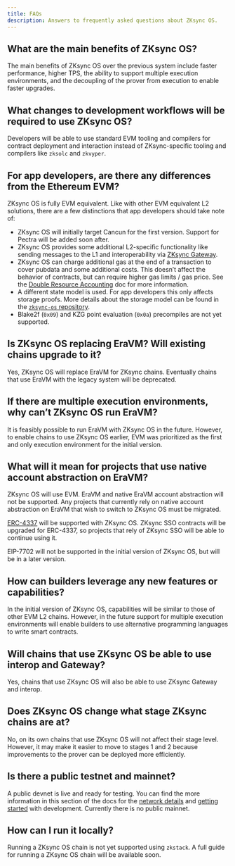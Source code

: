 ```yaml
---
title: FAQs
description: Answers to frequently asked questions about ZKsync OS.
---
```


## What are the main benefits of ZKsync OS?

The main benefits of ZKsync OS over the previous system include faster performance, higher TPS,
the ability to support multiple execution environments,
and the decoupling of the prover from execution to enable faster upgrades.

## What changes to development workflows will be required to use ZKsync OS?

Developers will be able to use standard EVM tooling and compilers for contract deployment and interaction
instead of ZKsync-specific tooling and compilers like `zksolc` and `zkvyper`.

## For app developers, are there any differences from the Ethereum EVM?

ZKsync OS is fully EVM equivalent.
Like with other EVM equivalent L2 solutions, there are a few distinctions that app developers should take note of:

- ZKsync OS will initially target Cancun for the first version.
  Support for Pectra will be added soon after.
- ZKsync OS provides some additional L2-specific functionality like sending messages to the L1 and interoperability via [ZKsync Gateway](/zksync-protocol/gateway/overview).
- ZKsync OS can charge additional gas at the end of a transaction to cover pubdata and some additional costs.
  This doesn’t affect the behavior of contracts,
  but can require higher gas limits / gas price.
  See the [Double Resource Accounting](https://docs.zksync.io/zksync-protocol/zksyncos/double-accounting) doc for more information.
- A different state model is used.
  For app developers this only affects storage proofs.
  More details about the storage model can be found in the [`zksync-os` repository](https://github.com/matter-labs/zksync-os/blob/main/docs/system/io/io.md).
- Blake2f (`0x09`) and KZG point evaluation (`0x0a`) precompiles are not yet supported.

## Is ZKsync OS replacing EraVM? Will existing chains upgrade to it?

Yes, ZKsync OS will replace EraVM for ZKsync chains.
Eventually chains that use EraVM with the legacy system will be deprecated.

## If there are multiple execution environments, why can’t ZKsync OS run EraVM?

It is feasibly possible to run EraVM with ZKsync OS in the future.
However, to enable chains to use ZKsync OS earlier, EVM was prioritized as the first and only execution environment for the initial version.

## What will it mean for projects that use native account abstraction on EraVM?

ZKsync OS will use EVM.
EraVM and native EraVM account abstraction will not be supported.
Any projects that currently rely on native account abstraction on EraVM that wish to switch to ZKsync OS must be migrated.

[ERC-4337](https://docs.erc4337.io/) will be supported with ZKsync OS.
ZKsync SSO contracts will be upgraded for ERC-4337,
so projects that rely of ZKsync SSO will be able to continue using it.

EIP-7702 will not be supported in the initial version of ZKsync OS, but will be in a later version.

## How can builders leverage any new features or capabilities?

In the initial version of ZKsync OS, capabilities will be similar to those of other EVM L2 chains.
However, in the future support for multiple execution environments
will enable builders to use alternative programming languages to write smart contracts.

## Will chains that use ZKsync OS be able to use interop and Gateway?

Yes, chains that use ZKsync OS will also be able to use ZKsync Gateway and interop.

## Does ZKsync OS change what stage ZKsync chains are at?

No, on its own chains that use ZKsync OS will not affect their stage level.
However, it may make it easier to move to stages 1 and 2 because improvements to the prover can be deployed more efficiently.

## Is there a public testnet and mainnet?

A public devnet is live and ready for testing.
You can find the more information in this section of the docs for the [network details](/zksync-network/zksync-os/network-details)
and [getting started](/zksync-network/zksync-os/quickstart) with development.
Currently there is no public mainnet.

## How can I run it locally?

Running a ZKsync OS chain is not yet supported using `zkstack`.
A full guide for running a ZKsync OS chain will be available soon.
